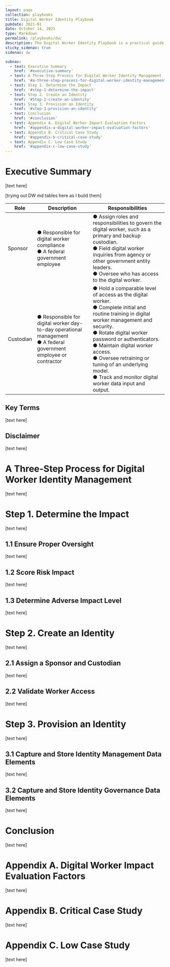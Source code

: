 ```yaml
---
layout: page
collection: playbooks
title: Digital Worker Identity Playbook 
pubdate: 2021-01
date: October 14, 2021
type: Markdown
permalink: /playbooks/dw/ 
description: The Digital Worker Identity Playbook is a practical guide for managing digital worker identities.
sticky_sidenav: true
sidenav: dw

subnav:
  - text: Executive Summary
    href: '#executive-summary'
  - text: A Three-Step Process for Digital Worker Identity Management
    href: '#a-three-step-process-for-digital-worker-identity-management'
  - text: Step 1. Determine the Impact
    href: '#step-1-determine-the-impact'
  - text: Step 2. Create an Identity
    href: '#Step-2-create-an-identity'
  - text: Step 3. Provision an Identity
    href: '#step-3-provision-an-identity'
  - text: Conclusion
    href: '#conclusion'
  - text: Appendix A. Digital Worker Impact Evaluation Factors
    href: '#appendix-a-digital-worker-impact-evaluation-factors'
  - text: Appendix B. Critical Case Study
    href: '#appendix-b-critical-case-study'
  - text: Appendix C. Low Case Study
    href: '#appendix-c-low-case-study'
---
```


# Executive Summary

[text here]

[trying out DW md tables here as I build them]

| Role | Description | Responsibilities |
| -------------------- | ------------ | ------------------ |
| Sponsor | ● Responsible for digital worker compliance<br>● A federal government employee | ● Assign roles and responsibilities to govern the digital worker, such as a primary and backup custodian. <br>● Field digital worker inquiries from agency or other government entity leaders.<br>● Oversee who has access to the digital worker. |
| Custodian | ● Responsible for digital worker day-to-day operational management<br>● A federal government employee or contractor | ● Hold a comparable level of access as the digital worker.<br>● Complete initial and routine training in digital worker management and security.<br>● Rotate digital worker password or authenticators.<br>● Maintain digital worker access.<br>● Oversee retraining or tuning of an underlying model.<br>● Track and monitor digital worker data input and output. |





## Key Terms 

[text here]

## Disclaimer 

[text here]

# A Three-Step Process for Digital Worker Identity Management

[text here]

# Step 1. Determine the Impact

[text here]

## 1.1 Ensure Proper Oversight 

[text here]

## 1.2 Score Risk Impact 

[text here]

## 1.3 Determine Adverse Impact Level 

[text here]

# Step 2. Create an Identity

[text here]

## 2.1 Assign a Sponsor and Custodian 

[text here]

## 2.2 Validate Worker Access 

[text here]

# Step 3. Provision an Identity

[text here]

## 3.1 Capture and Store Identity Management Data Elements 

[text here]

## 3.2 Capture and Store Identity Governance Data Elements 

[text here]

# Conclusion

[text here]

# Appendix A. Digital Worker Impact Evaluation Factors

[text here]

# Appendix B. Critical Case Study

[text here]

# Appendix C. Low Case Study

[text here]

